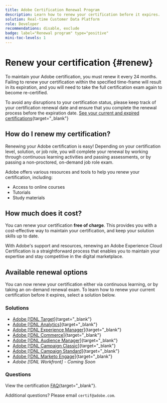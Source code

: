 ```yaml
---
title: Adobe Certification Renewal Program
description: Learn how to renew your certification before it expires.
solution: Real-time Customer Data Platform
role: Developer
recommendations: disable, exclude
badge: label="Renewal program" type="positive"
mini-toc-levels: 1
---
```

# Renew your certification {#renew}

To maintain your Adobe certification, you must renew it every 24 months. Failing to renew your certification within the specified time-frame will result in its expiration, and you will need to take the full certification exam again to become re-certified. 

To avoid any disruptions to your certification status, please keep track of your certification renewal date and ensure that you complete the renewal process before the expiration date. [See your current and expired certifications](https://www.certmetrics.com/adobe/candidate/cert_summary.aspx){target="_blank"}

## How do I renew my certification?

Renewing your Adobe certification is easy! Depending on your certification level, solution, or job role, you will complete your renewal by working through continuous learning activities and passing assessments, or by passing a non-proctored, on-demand job role exam. 

Adobe offers various resources and tools to help you renew your certification, including:

* Access to online courses
* Tutorials
* Study materials

## How much does it cost?

You can renew your certification **free of charge**. This provides you with a cost-effective way to maintain your certification, and keep your solution skills up to date.

With Adobe's support and resources, renewing an Adobe Experience Cloud Certification is a straightforward process that enables you to maintain your expertise and stay competitive in the digital marketplace.

## Available renewal options

You can now renew your certification either via continuous learning, or by taking an on-demand renewal exam. To learn how to renew your current certification before it expires, select a solution below.

### Solutions

* [Adobe [!DNL Target]](https://experienceleague.corp.adobe.com/docs/certification/certification/technical-certifications/at/at-renew.html?lang=en){target="_blank"} 
* [Adobe [!DNL Analytics]](https://experienceleague.corp.adobe.com/docs/certification/certification/technical-certifications/aa/aa-renew.html?lang=en){target="_blank"}
* [Adobe [!DNL Experience Manager]](https://experienceleague.corp.adobe.com/docs/certification/certification/technical-certifications/aem/aem-renew.html?lang=en){target="_blank"}
* [Adobe [!DNL Commerce]](https://experienceleague.corp.adobe.com/docs/certification/certification/technical-certifications/ac/ac-renew.html?lang=en){target="_blank"}
* [Adobe [!DNL Audience Manager]](https://experienceleague.corp.adobe.com/docs/certification/certification/technical-certifications/aam/aam-renew.html?lang=en){target="_blank"}
* [Adobe [!DNL Campaign Classic]](https://experienceleague.corp.adobe.com/docs/certification/certification/technical-certifications/acc/acc-renew.html?lang=en){target="_blank"}
* [Adobe [!DNL Campaign Standard]](https://experienceleague.corp.adobe.com/docs/certification/certification/technical-certifications/acs/acs-renew.html?lang=en){target="_blank"}
* [Adobe [!DNL Marketo Engage]](https://experienceleague.corp.adobe.com/docs/certification/certification/technical-certifications/ame/ame-renew.html?lang=en){target="_blank"}
* _Adobe [!DNL Workfront] - Coming Soon_

### Questions

View the certification [FAQ](https://experienceleague.corp.adobe.com/docs/certification/certification/faq.html?lang=en){target="_blank"}.

Additional questions? Please email `certif@adobe.com`.
